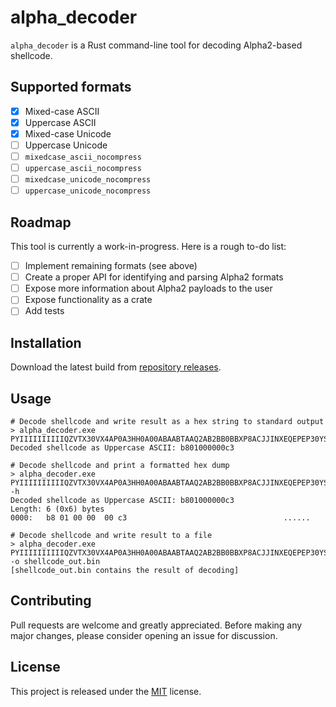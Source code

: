 # alpha_decoder

`alpha_decoder` is a Rust command-line tool for decoding Alpha2-based shellcode.

## Supported formats

- [x] Mixed-case ASCII
- [x] Uppercase ASCII
- [x] Mixed-case Unicode
- [ ] Uppercase Unicode
- [ ] `mixedcase_ascii_nocompress`
- [ ] `uppercase_ascii_nocompress`
- [ ] `mixedcase_unicode_nocompress`
- [ ] `uppercase_unicode_nocompress`

## Roadmap

This tool is currently a work-in-progress. Here is a rough to-do list:

- [ ] Implement remaining formats (see above)
- [ ] Create a proper API for identifying and parsing Alpha2 formats
- [ ] Expose more information about Alpha2 payloads to the user
- [ ] Expose functionality as a crate
- [ ] Add tests

## Installation
Download the latest build from [repository releases](https://github.com/LeoCodes21/alpha_decoder/releases).

## Usage

```
# Decode shellcode and write result as a hex string to standard output
> alpha_decoder.exe PYIIIIIIIIIIQZVTX30VX4AP0A3HH0A00ABAABTAAQ2AB2BB0BBXP8ACJJINXEQEPEP30YSA
Decoded shellcode as Uppercase ASCII: b801000000c3

# Decode shellcode and print a formatted hex dump
> alpha_decoder.exe PYIIIIIIIIIIQZVTX30VX4AP0A3HH0A00ABAABTAAQ2AB2BB0BBXP8ACJJINXEQEPEP30YSA -h
Decoded shellcode as Uppercase ASCII: b801000000c3
Length: 6 (0x6) bytes
0000:   b8 01 00 00  00 c3                                   ......

# Decode shellcode and write result to a file
> alpha_decoder.exe PYIIIIIIIIIIQZVTX30VX4AP0A3HH0A00ABAABTAAQ2AB2BB0BBXP8ACJJINXEQEPEP30YSA -o shellcode_out.bin
[shellcode_out.bin contains the result of decoding]
```

## Contributing
Pull requests are welcome and greatly appreciated. Before making any major changes, please consider opening an issue for discussion.

## License
This project is released under the [MIT](https://choosealicense.com/licenses/mit/) license.